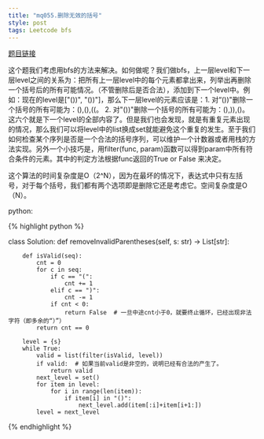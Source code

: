 ```yaml
---
title: "mq055.删除无效的括号"
style: post
tags: Leetcode bfs
---
```


[题目链接](https://leetcode-cn.com/problems/remove-invalid-parentheses/)

这个题我们考虑用bfs的方法来解决。如何做呢？我们做bfs，上一层level和下一层level之间的关系为：把所有上一层level中的每个元素都拿出来，列举出再删除一个括号后的所有可能情况。（不管删除后是否合法），添加到下一个level中。例如：现在的level是["())", "())"]，那么下一层level的元素应该是：1. 对“())"删除一个括号的所有可能为：(),(),((。 2. 对"())"删除一个括号的所有可能为：(),)),()。这六个就是下一个level的全部内容了。但是我们也会发现，就是有重复元素出现的情况，那么我们可以将level中的list换成set就能避免这个重复的发生。至于我们如何检查某个序列是否是一个合法的括号序列，可以维护一个计数器或者用栈的方法实现。另外一个小技巧是，用filter(func, param)函数可以得到param中所有符合条件的元素。其中的判定方法根据func返回的True or False 来决定。

这个算法的时间复杂度是O（2^N），因为在最坏的情况下，表达式中只有左括号，对于每个括号，我们都有两个选项即是删除它还是考虑它。空间复杂度是O（N）。

python:

{% highlight python %}

class Solution:
    def removeInvalidParentheses(self, s: str) -> List[str]:

        def isValid(seq):
            cnt = 0
            for c in seq:
                if c == "(":
                    cnt += 1
                elif c == ")":
                    cnt -= 1
                if cnt < 0:
                    return False  # 一旦中途cnt小于0，就要终止循环，已经出现非法字符（即多余的“）”）
            return cnt == 0

        level = {s}
        while True:
            valid = list(filter(isValid, level))
            if valid:  # 如果当前valid是非空的，说明已经有合法的产生了。
                return valid
            next_level = set()
            for item in level:
                for i in range(len(item)):
                    if item[i] in "()":
                        next_level.add(item[:i]+item[i+1:])
            level = next_level

{% endhighlight %}
